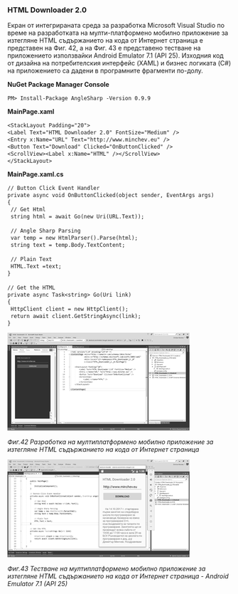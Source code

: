 ### HTML Downloader 2.0

Екран от интегрираната среда за разработка Microsoft Visual Studio по време на разработката на мулти-платформено мобилно приложение за изтегляне HTML съдържанието на кода от Интернет страница е представен на Фиг. 42, а на Фиг. 43 е представено тестване на приложението използвайки Android Emulator 7.1 \(API 25\). Изходния код от дизайна на потребителския интерфейс \(XAML\) и бизнес логиката \(C\#\) на приложението са дадени в програмните фрагменти по-долу.

**NuGet Package Manager Console**

```
PM> Install-Package AngleSharp -Version 0.9.9
```

**MainPage.xaml**

```
<StackLayout Padding="20">
<Label Text="HTML Downloader 2.0" FontSize="Medium" />
<Entry x:Name="URL" Text="http://www.minchev.eu" />
<Button Text="Download" Clicked="OnButtonClicked" />
<ScrollView><Label x:Name="HTML" /></ScrollView>
</StackLayout>
```
**MainPage.xaml.cs**
```
// Button Click Event Handler
private async void OnButtonClicked(object sender, EventArgs args)
{
 // Get Html
 string html = await Go(new Uri(URL.Text));

 // Angle Sharp Parsing
 var temp = new HtmlParser().Parse(html);
 string text = temp.Body.TextContent;

 // Plain Text
 HTML.Text =text;
}

// Get the HTML
private async Task<string> Go(Uri link)
{
 HttpClient client = new HttpClient();
 return await client.GetStringAsync(link);
}
```

![](/chapter2/42.png)

_Фиг.42 Разработка на мултиплатформено мобилно приложение за изтегляне HTML съдържанието на кода от Интернет страница_

![](/chapter2/43.png)

_Фиг.43 Тестване на мултиплатформено мобилно приложение за изтегляне HTML съдържанието на кода от Интернет страница - Android Emulator 7.1 \(API 25\)_

